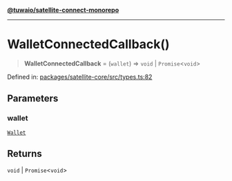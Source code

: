 [**@tuwaio/satellite-connect-monorepo**](../../../README.md)

***

# WalletConnectedCallback()

> **WalletConnectedCallback** = (`wallet`) => `void` \| `Promise`\<`void`\>

Defined in: [packages/satellite-core/src/types.ts:82](https://github.com/TuwaIO/satellite-connect/blob/46085d28e0b4ff146f6da7e03a614830032927cd/packages/satellite-core/src/types.ts#L82)

## Parameters

### wallet

[`Wallet`](Wallet.md)

## Returns

`void` \| `Promise`\<`void`\>
